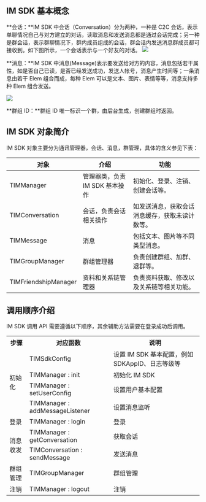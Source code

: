 ## IM SDK 基本概念
**会话：**IM SDK 中会话（Conversation）分为两种，一种是 C2C 会话，表示单聊情况自己与对方建立的对话，读取消息和发送消息都是通过会话完成；另一种是群会话，表示群聊情况下，群内成员组成的会话，群会话内发送消息群成员都可接收到。如下图所示，一个会话表示与一个好友的对话。
![](https://main.qcloudimg.com/raw/921a378c4157ad7cda2d87bfbe8ea21f.jpg)

**消息：**IM SDK 中消息(Message)表示要发送给对方的内容，消息包括若干属性，如是否自己已读，是否已经发送成功，发送人帐号，消息产生时间等；一条消息由若干 Elem 组合而成，每种 Elem 可以是文本、图片、表情等等，消息支持多种 Elem 组合发送。

![](https://main.qcloudimg.com/raw/e98740eedd17c6408c0f3cdcbdf83e8a.png)

**群组 ID：**群组 ID 唯一标识一个群，由后台生成，创建群组时返回。 

## IM SDK 对象简介[](id:dx)
IM SDK 对象主要分为通讯管理器，会话、消息，群管理，具体的含义参见下表：

| 对象 | 介绍 | 功能 |
| --- | --- | --- |
| TIMManager | 管理器类，负责 IM SDK 基本操作 | 初始化、登录、注销、创建会话等。 |
| TIMConversation | 会话，负责会话相关操作 | 如发送消息，获取会话消息缓存，获取未读计数等。 |
| TIMMessage | 消息 | 包括文本、图片等不同类型消息。 |
| TIMGroupManager | 群组管理器 | 负责创建群组、加群、退群等。 |
| TIMFriendshipManager | 资料和关系链管理器 | 负责资料获取、修改以及关系链等相关功能。 |

## 调用顺序介绍
IM SDK 调用 API 需要遵循以下顺序，其余辅助方法需要在登录成功后调用。

<table style="width:100%;">
		<tbody>
			<tr>
				<th style="text-align:center;">
					步骤<br>
				</th>
				<th style="text-align:center;">
					对应函数<br>
				</th>
				<th style="text-align:center;">
					说明<br>
				</th>
			</tr>
			<tr>
				<td rowspan="5">
					初始化<br>
				</td>
			</tr>
			<tr>
				<td>
					TIMSdkConfig<br>
				</td>
				<td>
					设置 IM SDK 基本配置，例如 SDKAppID、日志等级等<br>
				</td>
			</tr>
			<tr>
				<td>
					TIMManager : init<br>
				</td>
				<td>
					初始化 IM SDK<br>
				</td>
			</tr>
			<tr>
				<td>
					TIMManager : setUserConfig<br>
				</td>
				<td>
					设置用户基本配置<br>
				</td>
			</tr>
			<tr>
				<td>
					TIMManager  :  addMessageListener<br>
				</td>
				<td>
					设置消息监听<br>
				</td>
			</tr>
			<tr>
				<td rowspan="2">
					登录<br>
				</td>
			</tr>
			<tr>
				<td>
					TIMManager : login<br>
				</td>
				<td>
					登录<br>
				</td>
			</tr>
			<tr>
				<td rowspan="2">
					消息收发<br>
				</td>
				<td>
					TIMManager : getConversation<br>
				</td>
				<td>
					获取会话<br>
				</td>
			</tr>
			<tr>
				<td>
					TIMConversation : sendMessage<br>
				</td>
				<td>
					发送消息<br>
				</td>
			</tr>
			<tr>
				<td>
					群组管理<br>
				</td>
				<td>
					TIMGroupManager<br>
				</td>
				<td>
					群组管理<br>
				</td>
			</tr>
			<tr>
				<td>
					注销<br>
				</td>
				<td>
					TIMManager : logout<br>
				</td>
				<td>
					注销<br>
				</td>
			</tr>
		</tbody>
	</table>
